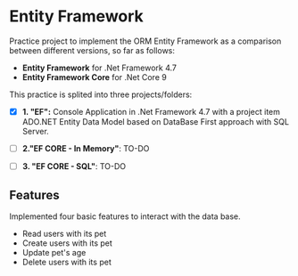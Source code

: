 
# Entity Framework

Practice project to implement the ORM Entity Framework as a comparison between different versions, so far as follows:

- **Entity Framework** for .Net Framework 4.7
- **Entity Framework Core** for .Net Core 9

This practice is splited into three projects/folders:

- [x]  **1. "EF":** Console Application in .Net Framework 4.7 with a project item ADO.NET Entity Data Model based on DataBase First approach with SQL Server.

- [ ] **2."EF CORE - In Memory"**: TO-DO

- [ ] **3. "EF CORE - SQL"**: TO-DO



## Features

Implemented four basic features to interact with the data base. 

- Read users with its pet
- Create users with its pet
- Update pet's age
- Delete users with its pet


